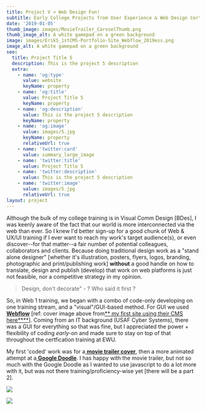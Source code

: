 ```yaml
---
title: Project V > Web Design Fun!
subtitle: Early College Projects from User Experience & Web Design Certificate
date: '2019-01-05'
thumb_image: images/MovieTrailer_CaroselThumb.png
thumb_image_alt: A white gamepad on a green background
image: images/ErikS_1stCMS-Portfolio-Site_Webflow_2019ess.png
image_alt: A white gamepad on a green background
seo:
  title: Project Title 5
  description: This is the project 5 description
  extra:
    - name: 'og:type'
      value: website
      keyName: property
    - name: 'og:title'
      value: Project Title 5
      keyName: property
    - name: 'og:description'
      value: This is the project 5 description
      keyName: property
    - name: 'og:image'
      value: images/5.jpg
      keyName: property
      relativeUrl: true
    - name: 'twitter:card'
      value: summary_large_image
    - name: 'twitter:title'
      value: Project Title 5
    - name: 'twitter:description'
      value: This is the project 5 description
    - name: 'twitter:image'
      value: images/5.jpg
      relativeUrl: true
layout: project
---
```

Although the bulk of my college training is in Visual Comm Design \[BDes], I was keenly aware of the fact that our world is more interconnected via the web than ever. So I knew I'd better sign-up for a good chunk of Web & UX/UI training if I ever want to reach my work's target audience(s), or even discover--for that matter--a fair number of potential colleagues, collaborators and clients. Because doing traditional design work as a "stand alone designer" \[whether it's illustration, posters, flyers, logos, branding, photographic and print/publishing work] **without** a good handle on how to translate, design and publish (develop) that work on web platforms is just not feasible, nor a competitive strategy in my opinion.

> Design, don't decorate" - ? Who said it first ?

So, in Web 1 training, we began with a combo of code-only developing on one training stream, and a "visual"/GUI-based method. For GUI we used[ **Webflow**](https://webflow.com/) \[ref: cover image above from[** my first site using their CMS here\*\***](https://analogsmith-xyz-dffb39.webflow.io/)]. Coming from an IT background (USAF Cyber Systems), there was a GUI for everything so that was fine, but I appreciated the power + flexibility of coding *early-on* and made sure to stay on top of that throughout the certfication training at EWU.

My first 'coded' work was for a[ **movie trailer cover**](https://erik1968.github.io/movie-trailer/), then a more animated attempt at a[ **Google Doodle**](https://erik1968.github.io/google-doodle/). I has happy with the movie trailer, but not so much with the Google Doodle as I wanted to use javascript to do a lot more with it, but was not there training/proficiency-wise yet \[there will be a part 2].

![](/images/MovieTrailer_SiteTrng_Web1\_2019\_ess%20smaller.png)

![](/images/Flying%20V%20GIF-downsized.gif)
